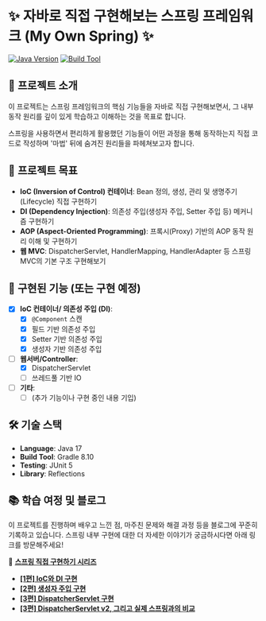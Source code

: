 # ✨ 자바로 직접 구현해보는 스프링 프레임워크 (My Own Spring) ✨

[![Java Version](https://img.shields.io/badge/Java-17%2B-blue.svg)](https://openjdk.java.net/)
[![Build Tool](https://img.shields.io/badge/Build-Gradle%20/%20Maven-brightgreen.svg)](https://gradle.org/) <!-- 사용하시는 빌드 툴에 맞게 수정하세요 -->

## 🌱 프로젝트 소개

이 프로젝트는 스프링 프레임워크의 핵심 기능들을 자바로 직접 구현해보면서, 그 내부 동작 원리를 깊이 있게 학습하고 이해하는 것을 목표로 합니다.

스프링을 사용하면서 편리하게 활용했던 기능들이 어떤 과정을 통해 동작하는지 직접 코드로 작성하며 '마법' 뒤에 숨겨진 원리들을 파헤쳐보고자 합니다.

## 🎯 프로젝트 목표

*   **IoC (Inversion of Control) 컨테이너**: Bean 정의, 생성, 관리 및 생명주기(Lifecycle) 직접 구현하기
*   **DI (Dependency Injection)**: 의존성 주입(생성자 주입, Setter 주입 등) 메커니즘 구현하기
*   **AOP (Aspect-Oriented Programming)**: 프록시(Proxy) 기반의 AOP 동작 원리 이해 및 구현하기
*   **웹 MVC**: DispatcherServlet, HandlerMapping, HandlerAdapter 등 스프링 MVC의 기본 구조 구현해보기

## 🔧 구현된 기능 (또는 구현 예정)

*   [X] **IoC 컨테이너/ 의존성 주입 (DI)**:
    *   [X] `@Component` 스캔
    *   [X] 필드 기반 의존성 주입
    *   [X] Setter 기반 의존성 주입
    *   [X] 생성자 기반 의존성 주입
*   [ ] **웹서버/Controller**:
    *   [X] DispatcherServlet
    *   [ ] 쓰레드풀 기반 IO
*   [ ] **기타**:
    *   [ ] (추가 기능이나 구현 중인 내용 기입)

## 🛠️ 기술 스택

*   **Language**: Java 17
*   **Build Tool**: Gradle 8.10
*   **Testing**: JUnit 5
*   **Library**: Reflections


## 📚 학습 여정 및 블로그

이 프로젝트를 진행하며 배우고 느낀 점, 마주친 문제와 해결 과정 등을 블로그에 꾸준히 기록하고 있습니다. 스프링 내부 구현에 대한 더 자세한 이야기가 궁금하시다면 아래 링크를 방문해주세요!

🔗 [**스프링 직접 구현하기 시리즈**](https://aplbly.tistory.com/category/%ED%94%84%EB%A1%9C%EC%A0%9D%ED%8A%B8/%EC%8A%A4%ED%94%84%EB%A7%81%20%EC%A7%81%EC%A0%91%20%EA%B5%AC%ED%98%84%ED%95%98%EA%B8%B0)

- [**[1편] IoC와 DI 구현**](https://aplbly.tistory.com/8)
- [**[2편] 생성자 주입 구현**](https://aplbly.tistory.com/9)
- [**[3편] DispatcherServlet 구현**](https://aplbly.tistory.com/16)
- [**[3편] DispatcherServlet v2, 그리고 실제 스프링과의 비교**](https://aplbly.tistory.com/21)

